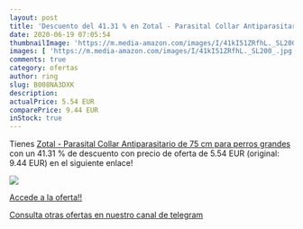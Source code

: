```yaml
---
layout: post
title: 'Descuento del 41.31 % en Zotal - Parasital Collar Antiparasitario'
date: 2020-06-19 07:05:54
thumbnailImage: 'https://m.media-amazon.com/images/I/41kI51ZRfhL._SL200_.jpg'
images: [ 'https://m.media-amazon.com/images/I/41kI51ZRfhL._SL200_.jpg' ]
comments: true
category: ofertas
author: ring
slug: B008NA3DXK
description:
actualPrice: 5.54 EUR
comparePrice: 9.44 EUR
inStock: true
---
```


Tienes [Zotal - Parasital Collar Antiparasitario de 75 cm para perros grandes](https://www.amazon.com/dp/B008NA3DXK/?tag=redken08-20) con un 41.31 % de descuento con precio de oferta de 5.54 EUR (original: 9.44 EUR) en el siguiente enlace!

[![](https://m.media-amazon.com/images/I/41kI51ZRfhL._SL200_.jpg)](https://www.amazon.com/dp/B008NA3DXK/?tag=redken08-20)

[Accede a la oferta!!](https://www.amazon.com/dp/B008NA3DXK/?tag=redken08-20)

[Consulta otras ofertas en nuestro canal de telegram](https://t.me/s/ofertas25)
